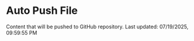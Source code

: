# Auto Push File

Content that will be pushed to GitHub repository.
Last updated: 07/19/2025, 09:59:55 PM